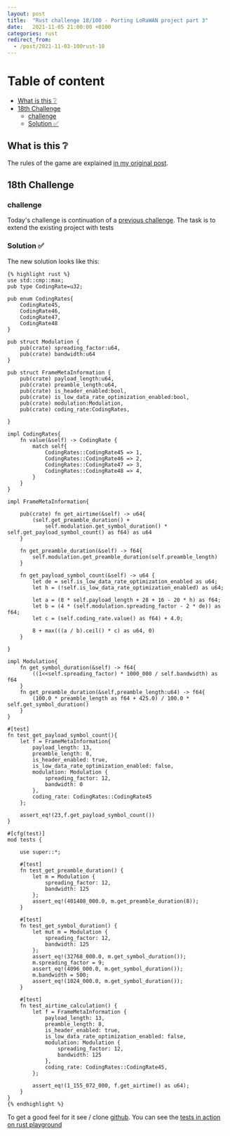 ```yaml
---
layout: post
title:  "Rust challenge 18/100 - Porting LoRaWAN project part 3"
date:   2021-11-05 21:00:00 +0100
categories: rust
redirect_from:
  - /post/2021-11-03-100rust-18
---
```


#  Table of content
<!-- MarkdownTOC autolink="true" -->

- [What is this :grey_question:](#what-is-this-grey_question)
- [18th Challenge](#18th-challenge)
	- [challenge](#challenge)
	- [Solution :white_check_mark:](#solution-white_check_mark)

<!-- /MarkdownTOC -->

## What is this :grey_question: 

The rules of the game are explained [in my original post](https://maebli.github.io/rust/2021/10/18/100rust.html). 

## 18th Challenge
### challenge

Today's challenge is continuation of a [previous challenge](https://maebli.github.io/rust/2021/11/03/100rust-17.html).
The task is to extend the existing project with tests


### Solution :white_check_mark:

The new solution looks like this:


	{% highlight rust %}
	use std::cmp::max;
	pub type CodingRate=u32;

	pub enum CodingRates{
	    CodingRate45,
	    CodingRate46,
	    CodingRate47,
	    CodingRate48
	}

	pub struct Modulation {
	    pub(crate) spreading_factor:u64,
	    pub(crate) bandwidth:u64
	}

	pub struct FrameMetaInformation {
	    pub(crate) payload_length:u64,
	    pub(crate) preamble_length:u64,
	    pub(crate) is_header_enabled:bool,
	    pub(crate) is_low_data_rate_optimization_enabled:bool,
	    pub(crate) modulation:Modulation,
	    pub(crate) coding_rate:CodingRates,

	}

	impl CodingRates{
	    fn value(&self) -> CodingRate {
	        match self{
	            CodingRates::CodingRate45 => 1,
	            CodingRates::CodingRate46 => 2,
	            CodingRates::CodingRate47 => 3,
	            CodingRates::CodingRate48 => 4,
	        }
	    }
	}

	impl FrameMetaInformation{

	    pub(crate) fn get_airtime(&self) -> u64{
	        (self.get_preamble_duration() +
	            self.modulation.get_symbol_duration() * self.get_payload_symbol_count() as f64) as u64
	    }

	    fn get_preamble_duration(&self) -> f64{
	        self.modulation.get_preamble_duration(self.preamble_length)
	    }

	    fn get_payload_symbol_count(&self) -> u64 {
	        let de = self.is_low_data_rate_optimization_enabled as u64;
	        let h = (!self.is_low_data_rate_optimization_enabled) as u64;

	        let a = (8 * self.payload_length + 28 + 16 - 20 * h) as f64;
	        let b = (4 * (self.modulation.spreading_factor - 2 * de)) as f64;
	        let c = (self.coding_rate.value() as f64) + 4.0;

	        8 + max(((a / b).ceil() * c) as u64, 0)
	    }

	}

	impl Modulation{
	    fn get_symbol_duration(&self) -> f64{
	        ((1<<self.spreading_factor) * 1000_000 / self.bandwidth) as f64
	    }
	    fn get_preamble_duration(&self,preamble_length:u64) -> f64{
	        (100.0 * preamble_length as f64 + 425.0) / 100.0 * self.get_symbol_duration()
	    }
	}

	#[test]
	fn test_get_payload_symbol_count(){
	    let f = FrameMetaInformation{
	        payload_length: 13,
	        preamble_length: 0,
	        is_header_enabled: true,
	        is_low_data_rate_optimization_enabled: false,
	        modulation: Modulation {
	            spreading_factor: 12,
	            bandwidth: 0
	        },
	        coding_rate: CodingRates::CodingRate45
	    };

	    assert_eq!(23,f.get_payload_symbol_count())
	}

	#[cfg(test)]
	mod tests {

	    use super::*;

	    #[test]
	    fn test_get_preamble_duration() {
	        let m = Modulation {
	            spreading_factor: 12,
	            bandwidth: 125
	        };
	        assert_eq!(401408_000.0, m.get_preamble_duration(8));
	    }

	    #[test]
	    fn test_get_symbol_duration() {
	        let mut m = Modulation {
	            spreading_factor: 12,
	            bandwidth: 125
	        };
	        assert_eq!(32768_000.0, m.get_symbol_duration());
	        m.spreading_factor = 9;
	        assert_eq!(4096_000.0, m.get_symbol_duration());
	        m.bandwidth = 500;
	        assert_eq!(1024_000.0, m.get_symbol_duration());
	    }

	    #[test]
	    fn test_airtime_calculation() {
	        let f = FrameMetaInformation {
	            payload_length: 13,
	            preamble_length: 8,
	            is_header_enabled: true,
	            is_low_data_rate_optimization_enabled: false,
	            modulation: Modulation {
	                spreading_factor: 12,
	                bandwidth: 125
	            },
	            coding_rate: CodingRates::CodingRate45,
	        };

	        assert_eq!(1_155_072_000, f.get_airtime() as u64);
	    }
	}
	{% endhighlight %}

To get a good feel for it see / clone [github](https://github.com/maebli/100rustsnippets/tree/master/lorawan-project-structure-2). You can see the [tests in action on rust playground](https://play.rust-lang.org/?version=stable&edition=2018&gist=fd2be0ca105830b47046f7f67fa958a0)

